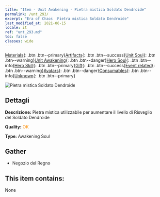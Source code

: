 ```yaml
---
title: "Item - Unit Awakening - Pietra mistica Soldato Dendroide"
permalink: /unt_293/
excerpt: "Era of Chaos  Pietra mistica Soldato Dendroide"
last_modified_at: 2021-06-15
locale: it
ref: "unt_293.md"
toc: false
classes: wide
---
```

 [Materials](/ItemsIT/){: .btn .btn--primary}[Artifacts](/ItemsIT/Artifacts/){: .btn .btn--success}[Unit Soul](/ItemsIT/UnitSoul/){: .btn .btn--warning}[Unit Awakening](/ItemsIT/UnitAwakening/){: .btn .btn--danger}[Hero Soul](/ItemsIT/HeroSoul/){: .btn .btn--info}[Hero Skill](/ItemsIT/HeroSkill/){: .btn .btn--primary}[Gift](/ItemsIT/Gift/){: .btn .btn--success}[Event related](/ItemsIT/Events/){: .btn .btn--warning}[Avatars](/ItemsIT/Avatars/){: .btn .btn--danger}[Consumables](/ItemsIT/Consumables/){: .btn .btn--info}[Unknown](/ItemsIT/Unknown/){: .btn .btn--primary}

 ![Pietra mistica Soldato Dendroide](/images/u/tia_shuyao.jpg)

## Dettagli
 **Descrizione:** Pietra mistica utilizzabile per aumentare il livello di Risveglio del Soldato Dendroide

 **Quality:** <span style="color: #FF8C00">OK</span>

 **Type:** Awakening Soul

## Gather

*    Negozio del Regno 

## This item contains:

  None


